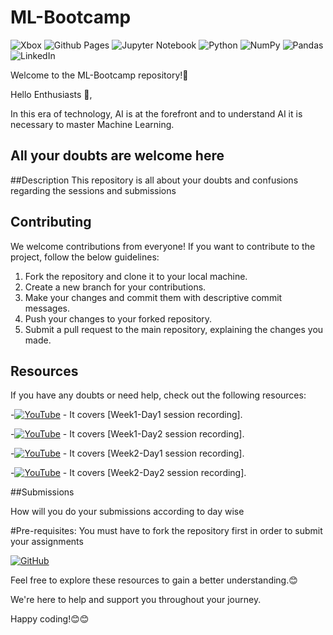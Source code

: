 # ML-Bootcamp

![Xbox](https://img.shields.io/badge/xbox-%23107C10.svg?style=for-the-badge&logo=xbox&logoColor=white)  ![Github Pages](https://img.shields.io/badge/github%20pages-121013?style=for-the-badge&logo=github&logoColor=white)  ![Jupyter Notebook](https://img.shields.io/badge/jupyter-%23FA0F00.svg?style=for-the-badge&logo=jupyter&logoColor=white)  ![Python](https://img.shields.io/badge/python-3670A0?style=for-the-badge&logo=python&logoColor=ffdd54) ![NumPy](https://img.shields.io/badge/numpy-%23013243.svg?style=for-the-badge&logo=numpy&logoColor=white)  ![Pandas](https://img.shields.io/badge/pandas-%23150458.svg?style=for-the-badge&logo=pandas&logoColor=white) ![LinkedIn](https://img.shields.io/badge/linkedin-%230077B5.svg?style=for-the-badge&logo=linkedin&logoColor=white)


Welcome to the ML-Bootcamp repository!🤖

Hello Enthusiasts 👋,

In this era of technology, AI is at the forefront and to understand AI it is necessary to master Machine Learning.

## All your doubts are welcome here

##Description
This repository is all about your doubts and confusions regarding the sessions and submissions

## Contributing

We welcome contributions from everyone! If you want to contribute to the project, follow the below guidelines:

1. Fork the repository and clone it to your local machine.
2. Create a new branch for your contributions.
3. Make your changes and commit them with descriptive commit messages.
4. Push your changes to your forked repository.
5. Submit a pull request to the main repository, explaining the changes you made.


## Resources

If you have any doubts or need help, check out the following resources:


-[![YouTube](https://img.shields.io/badge/YouTube-%23FF0000.svg?style=for-the-badge&logo=YouTube&logoColor=white)](https://youtu.be/AiBwKS5yNC4) - It covers [Week1-Day1 session recording].


-[![YouTube](https://img.shields.io/badge/YouTube-%23FF0000.svg?style=for-the-badge&logo=YouTube&logoColor=white)](https://youtu.be/mLZ-FUvnyXw) - It covers [Week1-Day2 session recording].


-[![YouTube](https://img.shields.io/badge/YouTube-%23FF0000.svg?style=for-the-badge&logo=YouTube&logoColor=white)](https://youtu.be/DXfAV91AYA4) - It covers [Week2-Day1 session recording].


-[![YouTube](https://img.shields.io/badge/YouTube-%23FF0000.svg?style=for-the-badge&logo=YouTube&logoColor=white)](https://youtu.be/YCinXqLPm3o) - It covers [Week2-Day2 session recording].


##Submissions 

How will you do your submissions according to day wise

#Pre-requisites: You must have to fork the repository first in order to submit your assignments


[![GitHub](https://img.shields.io/badge/github-%23121011.svg?style=for-the-badge&logo=github&logoColor=white)
](https://github.com/Atharva-Malode/ML-Bootcamp/blob/master/How-to-Submit-a-Collab-File/Submission.md)



Feel free to explore these resources to gain a better understanding.😊

We're here to help and support you throughout your journey.


Happy coding!😊😊










